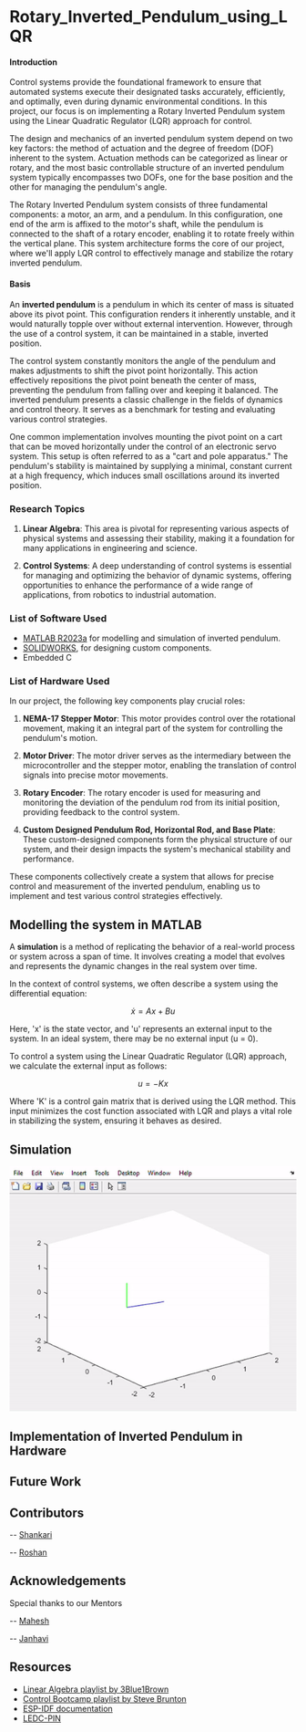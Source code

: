 # Rotary_Inverted_Pendulum_using_LQR

#### Introduction 

Control systems provide the foundational framework to ensure that automated systems execute their designated tasks accurately, efficiently, and optimally, even during dynamic environmental conditions. In this project, our focus is on implementing a Rotary Inverted Pendulum system using the Linear Quadratic Regulator (LQR) approach for control.

The design and mechanics of an inverted pendulum system depend on two key factors: the method of actuation and the degree of freedom (DOF) inherent to the system. Actuation methods can be categorized as linear or rotary, and the most basic controllable structure of an inverted pendulum system typically encompasses two DOFs, one for the base position and the other for managing the pendulum's angle.

The Rotary Inverted Pendulum system consists of three fundamental components: a motor, an arm, and a pendulum. In this configuration, one end of the arm is affixed to the motor's shaft, while the pendulum is connected to the shaft of a rotary encoder, enabling it to rotate freely within the vertical plane. This system architecture forms the core of our project, where we'll apply LQR control to effectively manage and stabilize the rotary inverted pendulum.

#### Basis

An **inverted pendulum** is a pendulum in which its center of mass is situated above its pivot point. This configuration renders it inherently unstable, and it would naturally topple over without external intervention. However, through the use of a control system, it can be maintained in a stable, inverted position.

The control system constantly monitors the angle of the pendulum and makes adjustments to shift the pivot point horizontally. This action effectively repositions the pivot point beneath the center of mass, preventing the pendulum from falling over and keeping it balanced. The inverted pendulum presents a classic challenge in the fields of dynamics and control theory. It serves as a benchmark for testing and evaluating various control strategies.

One common implementation involves mounting the pivot point on a cart that can be moved horizontally under the control of an electronic servo system. This setup is often referred to as a "cart and pole apparatus." The pendulum's stability is maintained by supplying a minimal, constant current at a high frequency, which induces small oscillations around its inverted position.

### Research Topics

1. **Linear Algebra**: This area is pivotal for representing various aspects of physical systems and assessing their stability, making it a foundation for many applications in engineering and science.

2. **Control Systems**: A deep understanding of control systems is essential for managing and optimizing the behavior of dynamic systems, offering opportunities to enhance the performance of a wide range of applications, from robotics to industrial automation.

### List of Software Used
* [MATLAB R2023a](https://in.mathworks.com/products/matlab.html) for modelling and simulation of inverted pendulum. 
* [SOLIDWORKS](https://www.solidworks.com/), for designing custom components.
* Embedded C

### List of Hardware Used
In our project, the following key components play crucial roles:

1. **NEMA-17 Stepper Motor**: This motor provides control over the rotational movement, making it an integral part of the system for controlling the pendulum's motion.

2. **Motor Driver**: The motor driver serves as the intermediary between the microcontroller and the stepper motor, enabling the translation of control signals into precise motor movements.

3. **Rotary Encoder**: The rotary encoder is used for measuring and monitoring the deviation of the pendulum rod from its initial position, providing feedback to the control system.

4. **Custom Designed Pendulum Rod, Horizontal Rod, and Base Plate**: These custom-designed components form the physical structure of our system, and their design impacts the system's mechanical stability and performance.

These components collectively create a system that allows for precise control and measurement of the inverted pendulum, enabling us to implement and test various control strategies effectively.
  
## Modelling the system in MATLAB

A **simulation** is a method of replicating the behavior of a real-world process or system across a span of time. It involves creating a model that evolves and represents the dynamic changes in the real system over time.

In the context of control systems, we often describe a system using the differential equation:

$$ẋ = Ax + Bu$$

Here, 'x' is the state vector, and 'u' represents an external input to the system. In an ideal system, there may be no external input (u = 0).

To control a system using the Linear Quadratic Regulator (LQR) approach, we calculate the external input as follows:

$$u = -Kx$$

Where 'K' is a control gain matrix that is derived using the LQR method. This input minimizes the cost function associated with LQR and plays a vital role in stabilizing the system, ensuring it behaves as desired.

## Simulation

![Inverted_pendulum](/assets/Lqr_inverted_pendulum.gif)

## Implementation of Inverted Pendulum in Hardware

## **Future Work**

## Contributors
-- [Shankari](https://github.com/Shankari02)

-- [Roshan](https://github.com/RoshAd-06)

## Acknowledgements
 Special thanks to our Mentors
 
-- [Mahesh](https://github.com/Asc91)

-- [Janhavi](https://github.com/janhavi1803)

## Resources
* [Linear Algebra playlist by 3Blue1Brown](https://www.youtube.com/playlist?list=PL0-GT3co4r2y2YErbmuJw2L5tW4Ew2O5B)
* [Control Bootcamp playlist by Steve Brunton](https://www.youtube.com/playlist?list=PLMrJAkhIeNNR20Mz-VpzgfQs5zrYi085m)
* [ESP-IDF documentation](https://docs.espressif.com/projects/esp-idf/en/latest/esp32/)
* [LEDC-PIN](https://docs.espressif.com/projects/esp-idf/en/latest/esp32/api-reference/peripherals/ledc.html)
